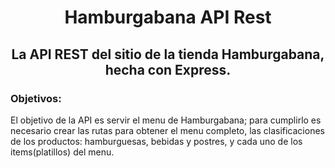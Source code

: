 <div align="center">
	<h1>
		Hamburgabana API Rest
		<h2>La API REST del sitio de la tienda Hamburgabana, hecha con Express.</h2>
	</h1>
</div>

### Objetivos:

El objetivo de la API es servir el menu de Hamburgabana; para cumplirlo es necesario crear las rutas
para obtener el menu completo, las clasificaciones de los productos: hamburguesas, bebidas y postres,
y cada uno de los items(platillos) del menu.
